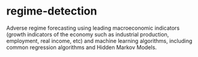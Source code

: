 # regime-detection
Adverse regime forecasting using leading macroeconomic indicators (growth indicators of the economy such as industrial production, employment, real income, etc) and machine learning algorithms, including common regression algorithms and Hidden Markov Models.
